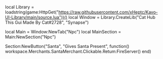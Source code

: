 local Library = loadstring(game:HttpGet("https://raw.githubusercontent.com/xHeptc/Kavo-UI-Library/main/source.lua"))()
local Window = Library.CreateLib("Cat Hub This Gui Made By Cat#2728", "Synapse")

local Main = Window:NewTab("Npc")
local MainSection = Main:NewSection("Npc")

Section:NewButton("Santa", "Gives Santa Present", function()
    workspace.Merchants.SantaMerchant.Clickable.Retum:FireServer()
end)
